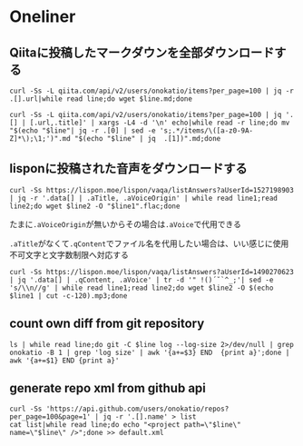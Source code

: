 # Oneliner

## Qiitaに投稿したマークダウンを全部ダウンロードする

```
curl -Ss -L qiita.com/api/v2/users/onokatio/items?per_page=100 | jq -r .[].url|while read line;do wget $line.md;done
```

```
curl -Ss -L qiita.com/api/v2/users/onokatio/items?per_page=100 | jq '.[] | [.url,.title]' | xargs -L4 -d '\n' echo|while read -r line;do mv "$(echo "$line"| jq -r .[0] | sed -e 's;.*/items/\([a-z0-9A-Z]*\);\1;')".md "$(echo "$line" | jq  .[1])".md;done
```

## lisponに投稿された音声をダウンロードする

```
curl -Ss https://lispon.moe/lispon/vaqa/listAnswers?aUserId=1527198903 | jq -r '.data[] | .aTitle, .aVoiceOrigin' | while read line1;read line2;do wget $line2 -O "$line1".flac;done
```

たまに`.aVoiceOrigin`が無いからその場合は`.aVoice`で代用できる

`.aTitle`がなくて`.qContent`でファイル名を代用したい場合は、いい感じに使用不可文字と文字数制限へ対応する

```
curl -Ss https://lispon.moe/lispon/vaqa/listAnswers?aUserId=1490270623 | jq '.data[] | .qContent, .aVoice' | tr -d '" !()´˘`^_;'| sed -e 's/\\n//g' | while read line1;read line2;do wget $line2 -O $(echo $line1 | cut -c-120).mp3;done
```

## count own diff from git repository

```
ls | while read line;do git -C $line log --log-size 2>/dev/null | grep onokatio -B 1 | grep 'log size' | awk '{a+=$3} END  {print a}';done | awk '{a+=$1} END {print a}'
```

## generate repo xml from github api

```
curl -Ss 'https://api.github.com/users/onokatio/repos?per_page=100&page=1' | jq -r '.[].name' > list
cat list|while read line;do echo "<project path=\"$line\" name=\"$line\" />";done >> default.xml
```

